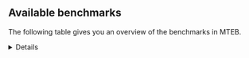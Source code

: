 ## Available benchmarks
The following table gives you an overview of the benchmarks in MTEB.

<details>

<!-- This allows the table to be autogenerated in the future: -->
<!-- BENCHMARKS TABLE START -->

| Name | Leaderboard name | # Tasks | Task Types | Domains | Languages |
|------|------------------|---------|------------|---------|-----------|
| [BEIR](https://arxiv.org/abs/2104.08663) | BEIR | 15 | Retrieval: 15 | [Academic, Blog, Encyclopaedic, Financial, Government, Medical, News, Non-fiction, Programming, Reviews, Social, Web, Written] | eng,vie |
| [BEIR-NL](https://arxiv.org/abs/2412.08329) | BEIR-NL | 15 | Retrieval: 15 | [Academic, Encyclopaedic, Medical, Non-fiction, Web, Written] | nld |
| [BRIGHT](https://brightbenchmark.github.io/) | BRIGHT | 1 | Retrieval: 1 | [Non-fiction, Written] | eng |
| [BRIGHT (long)](https://brightbenchmark.github.io/) | BRIGHT (long) | 1 | Retrieval: 1 | [Non-fiction, Written] | eng |
| [BuiltBench(eng)](https://arxiv.org/abs/2411.12056) | BuiltBench(eng) | 4 | Clustering: 2, Retrieval: 1, Reranking: 1 | [Engineering, Written] | eng |
| [ChemTEB](https://arxiv.org/abs/2412.00532) | Chemical | 27 | BitextMining: 1, Classification: 17, Clustering: 2, PairClassification: 5, Retrieval: 2 | [Chemistry] | ces,deu,eng,fra,hin,jpn,kor,msa,nld,por,spa,tur,zho |
| [CoIR](https://github.com/CoIR-team/coir) | Code Information Retrieval | 10 | Retrieval: 10 | [Programming, Written] | c++,eng,go,java,javascript,php,python,ruby,sql |
| [CodeRAG](https://arxiv.org/abs/2406.14497) | CodeRAG | 4 | Reranking: 4 | [Programming] | python |
| [Encodechka](https://github.com/avidale/encodechka) | Encodechka | 7 | STS: 2, Classification: 4, PairClassification: 1 | [Fiction, Government, News, Non-fiction, Social, Web, Written] | rus |
| [FollowIR](https://arxiv.org/abs/2403.15246) | Instruction Following | 3 | InstructionRetrieval: 3 | [News, Written] | eng |
| [JinaVDR](https://arxiv.org/abs/2506.18902) | Jina Visual Document Retrieval | 43 | DocumentUnderstanding: 43 | [Academic, Engineering, Government, Legal, Medical, News, Social, Web] | ara,ben,deu,eng,fra,hin,hun,ind,ita,jpn,kor,mya,nld,por,rus,spa,tha,urd,vie,zho |
| [LongEmbed](https://arxiv.org/abs/2404.12096v2) | Long-context Retrieval | 6 | Retrieval: 6 | [Academic, Blog, Encyclopaedic, Fiction, Non-fiction, Spoken, Written] | eng |
| [MIEB(Img)](https://arxiv.org/abs/2504.10471) | Image only | 49 | Any2AnyRetrieval: 15, ImageClassification: 22, ImageClustering: 5, VisualSTS(eng): 5, VisualSTS(multi): 2 | [Blog, Encyclopaedic, Medical, News, Non-fiction, Reviews, Scene, Social, Spoken, Web, Written] | ara,cmn,deu,eng,fra,ita,kor,nld,pol,por,rus,spa,tur |
| [MIEB(Multilingual)](https://arxiv.org/abs/2504.10471) | Image-Text, Multilingual | 130 | ImageClassification: 22, ImageClustering: 5, ZeroShotClassification: 23, VisionCentricQA: 6, Compositionality: 7, VisualSTS(eng): 7, Any2AnyRetrieval: 45, DocumentUnderstanding: 10, Any2AnyMultilingualRetrieval: 3, VisualSTS(multi): 2 | [Academic, Blog, Constructed, Encyclopaedic, Medical, News, Non-fiction, Reviews, Scene, Social, Spoken, Web, Written] | ara,ben,bul,ces,cmn,dan,deu,ell,eng,est,fas,fil,fin,fra,heb,hin,hrv,hun,ind,ita,jpn,kor,mri,nld,nor,pol,por,quz,ron,rus,spa,swa,swe,tel,tha,tur,ukr,vie,zho |
| [MIEB(eng)](https://arxiv.org/abs/2504.10471) | Image-Text, English | 125 | ImageClassification: 22, ImageClustering: 5, ZeroShotClassification: 23, VisionCentricQA: 6, Compositionality: 7, VisualSTS(eng): 7, Any2AnyRetrieval: 45, DocumentUnderstanding: 10 | [Academic, Blog, Constructed, Encyclopaedic, Medical, News, Non-fiction, Reviews, Scene, Social, Spoken, Web, Written] | eng |
| [MIEB(lite)](https://arxiv.org/abs/2504.10471) | Image-Text, Lite | 51 | ImageClassification: 8, ImageClustering: 2, ZeroShotClassification: 7, VisionCentricQA: 5, Compositionality: 6, VisualSTS(eng): 2, VisualSTS(multi): 2, Any2AnyRetrieval: 11, DocumentUnderstanding: 6, Any2AnyMultilingualRetrieval: 2 | [Academic, Blog, Encyclopaedic, Medical, News, Non-fiction, Reviews, Scene, Social, Spoken, Web, Written] | ara,ben,bul,ces,cmn,dan,deu,ell,eng,est,fas,fil,fin,fra,heb,hin,hrv,hun,ind,ita,jpn,kor,mri,nld,nor,pol,por,quz,ron,rus,spa,swa,swe,tel,tha,tur,ukr,vie,zho |
| [MINERSBitextMining](https://arxiv.org/pdf/2406.07424) | MINERSBitextMining | 7 | BitextMining: 7 | [Reviews, Social, Written] | abs,ace,afr,amh,ang,ara,arq,arz,ast,awa,aze,ban,bbc,bel,ben,ber,bew,bhp,bjn,bos,bre,bug,bul,cat,cbk,ceb,ces,cha,cmn,cor,csb,cym,dan,deu,dsb,dtp,ell,eng,epo,est,eus,fao,fin,fra,fry,gla,gle,glg,gsw,hau,heb,hin,hrv,hsb,hun,hye,ibo,ido,ile,ina,ind,isl,ita,jav,jpn,kab,kat,kaz,khm,kor,kur,kzj,lat,lfn,lit,lvs,mad,mak,mal,mar,max,mhr,min,mkd,mon,mui,nds,nij,nld,nno,nob,nov,oci,orv,pam,pcm,pes,pms,pol,por,rej,ron,rus,slk,slv,spa,sqi,srp,sun,swe,swg,swh,tam,tat,tel,tgl,tha,tuk,tur,tzl,uig,ukr,urd,uzb,vie,war,wuu,xho,yid,yor,yue,zsm |
| MTEB(Code, v1) | Code | 12 | Retrieval: 12 | [Programming, Written] | c,c++,eng,go,java,javascript,php,python,ruby,rust,scala,shell,sql,swift,typescript |
| [MTEB(Europe, v1)](https://arxiv.org/abs/2502.13595) | European | 74 | BitextMining: 7, Classification: 21, Clustering: 8, Retrieval: 15, InstructionRetrieval: 3, MultilabelClassification: 2, PairClassification: 6, Reranking: 3, STS: 9 | [Academic, Blog, Constructed, Encyclopaedic, Fiction, Financial, Government, Legal, Medical, News, Non-fiction, Programming, Religious, Reviews, Social, Spoken, Subtitles, Web, Written] | bul,ces,dan,deu,ell,eng,est,eus,fao,fin,fra,gle,hrv,hun,isl,ita,lav,lit,mlt,nld,nno,nob,pol,por,rom,ron,slk,slv,spa,swe |
| [MTEB(Indic, v1)](https://arxiv.org/abs/2502.13595) | Indic | 23 | BitextMining: 4, Clustering: 1, Classification: 13, PairClassification: 1, Retrieval: 2, Reranking: 1, STS: 1 | [Constructed, Encyclopaedic, Fiction, Government, Legal, News, Non-fiction, Religious, Reviews, Social, Spoken, Web, Written] | asm,awa,ben,bgc,bho,bod,boy,brx,doi,eng,gbm,gom,guj,hin,hne,kan,kas,mai,mal,mar,mni,mup,mwr,nep,npi,ory,pan,pus,raj,san,sat,snd,tam,tel,urd |
| MTEB(Law, v1) | Legal | 8 | Retrieval: 8 | [Legal, Written] | deu,eng,zho |
| MTEB(Medical, v1) | Medical | 12 | Retrieval: 9, Clustering: 2, Reranking: 1 | [Academic, Government, Medical, Non-fiction, Web, Written] | ara,cmn,eng,fra,kor,pol,rus,spa,vie,zho |
| [MTEB(Multilingual, v1)](https://arxiv.org/abs/2502.13595) | Multilingual | 132 | BitextMining: 13, Classification: 43, Clustering: 17, Retrieval: 18, InstructionRetrieval: 3, MultilabelClassification: 5, PairClassification: 11, Reranking: 6, STS: 16 | [Academic, Blog, Constructed, Encyclopaedic, Entertainment, Fiction, Financial, Government, Legal, Medical, News, Non-fiction, Programming, Religious, Reviews, Social, Spoken, Subtitles, Web, Written] | aai,aak,aau,aaz,abs,abt,abx,aby,ace,acf,acm,acq,acr,acu,adz,aeb,aer,aey,afr,agd,agg,agm,agn,agr,agt,agu,aia,aii,ajp,aka,ake,alp,alq,als,aly,ame,amf,amh,amk,amm,amn,amo,amp,amr,amu,amx,ang,anh,anv,aoi,aoj,aom,aon,apb,apc,ape,apn,apr,apu,apw,apz,ara,arb,are,arl,arn,arp,arq,ars,ary,arz,asm,aso,ast,ata,atb,atd,atg,att,auc,aui,auy,avt,awa,awb,awk,awx,ayr,azb,aze,azg,azj,azz,bak,bam,ban,bao,bba,bbb,bbc,bbr,bch,bco,bdd,bea,bef,bel,bem,ben,beo,ber,beu,bew,bgc,bgs,bgt,bhg,bhl,bho,bhp,big,bjk,bjn,bjp,bjr,bjv,bjz,bkd,bki,bkq,bkx,blw,blz,bmh,bmk,bmr,bmu,bnp,boa,bod,boj,bon,bos,box,boy,bpr,bps,bqc,bqp,bre,brx,bsj,bsn,bsp,bss,bug,buk,bul,bus,bvd,bvr,bxh,byr,byx,bzd,bzh,bzj,caa,cab,cac,caf,cak,cao,cap,car,cat,cav,cax,cbc,cbi,cbk,cbr,cbs,cbt,cbu,cbv,cco,ceb,cek,ces,cgc,cha,chd,chf,chk,chq,chv,chz,cjk,cjo,cjv,ckb,cle,clu,cme,cmn,cmo,cni,cnl,cnt,cof,con,cop,cor,cot,cpa,cpb,cpc,cpu,cpy,crh,crn,crx,csb,cso,csy,cta,cth,ctp,ctu,cub,cuc,cui,cuk,cut,cux,cwe,cya,cym,daa,dad,dah,dan,ded,deu,dgc,dgr,dgz,dhg,dif,dik,div,dji,djk,djr,dob,doi,dop,dov,dsb,dtp,dwr,dww,dwy,dyu,dzo,ebk,eko,ell,emi,emp,eng,enq,epo,eri,ese,esk,est,etr,eus,ewe,faa,fai,fao,far,fas,ffm,fij,fil,fin,fon,for,fra,fry,fuc,fue,fuf,fuh,fur,fuv,gah,gai,gam,gaw,gaz,gbm,gdn,gdr,geb,gfk,ghs,gla,gle,glg,glk,glv,gmv,gng,gnn,gnw,gof,gom,grc,grn,gsw,gub,guh,gui,guj,gul,gum,gun,guo,gup,gux,gvc,gvf,gvn,gvs,gwi,gym,gyr,hat,hau,haw,hbo,hch,heb,heg,hin,hix,hla,hlt,hmn,hmo,hne,hns,hop,hot,hrv,hsb,hto,hub,hui,hun,hus,huu,huv,hvn,hye,ian,ibo,ido,ign,ikk,ikw,ile,ilo,imo,ina,inb,ind,ino,iou,ipi,isl,isn,ita,iws,ixl,jac,jae,jao,jav,jic,jid,jiv,jni,jpn,jvn,kab,kac,kam,kan,kaq,kas,kat,kaz,kbc,kbh,kbm,kbp,kbq,kdc,kde,kdl,kea,kek,ken,kew,kgf,kgk,kgp,khk,khm,khs,khz,kik,kin,kir,kiw,kiz,kje,kjs,kkc,kkl,klt,klv,kmb,kmg,kmh,kmk,kmo,kmr,kms,kmu,knc,kne,knf,knj,knv,kon,kor,kos,kpf,kpg,kpj,kpr,kpw,kpx,kqa,kqc,kqf,kql,kqw,krc,ksd,ksj,ksr,ktm,kto,kud,kue,kup,kur,kvg,kvn,kwd,kwf,kwi,kwj,kyc,kyf,kyg,kyq,kyz,kze,kzj,lac,lao,lat,lav,lbb,lbk,lcm,leu,lex,lfn,lgl,lid,lif,lij,lim,lin,lit,llg,lmo,ltg,ltz,lua,lug,luo,lus,lvs,lww,maa,mad,mag,mai,maj,mak,mal,mam,maq,mar,mau,mav,max,maz,mbb,mbc,mbh,mbj,mbl,mbs,mbt,mca,mcb,mcd,mcf,mco,mcp,mcq,mcr,mdy,med,mee,mek,meq,met,meu,mey,mgc,mgh,mgw,mhl,mhr,mib,mic,mie,mig,mih,mil,min,mio,mir,mit,miz,mjc,mkd,mkj,mkl,mkn,mks,mle,mlg,mlh,mlp,mlt,mmo,mmx,mna,mni,mon,mop,mos,mox,mph,mpj,mpm,mpp,mps,mpt,mpx,mqb,mqj,mri,msa,msb,msc,msk,msm,msy,mti,mto,mui,mup,mux,muy,mva,mvn,mwc,mwe,mwf,mwp,mwr,mxb,mxp,mxq,mxt,mya,myk,myu,myw,myy,mzz,nab,naf,nak,nas,nbq,nca,nch,ncj,ncl,ncu,nde,ndg,ndj,nds,nep,nfa,ngp,ngu,nhe,nhg,nhi,nho,nhr,nhu,nhw,nhy,nif,nii,nij,nin,nko,nld,nlg,nna,nno,nnq,noa,nob,nop,nor,not,nou,nov,npi,npl,nqo,nsn,nso,nss,ntj,ntp,ntu,nus,nuy,nvm,nwi,nya,nys,nyu,obo,oci,okv,omw,ong,ons,ood,opm,orm,orv,ory,ote,otm,otn,otq,ots,pab,pad,pag,pah,pam,pan,pao,pap,pbt,pcm,pes,pib,pio,pir,piu,pjt,pls,plt,plu,pma,pms,poe,poh,poi,pol,pon,por,poy,ppo,prf,pri,prs,ptp,ptu,pus,pwg,qub,quc,quf,quh,qul,qup,quy,qvc,qve,qvh,qvm,qvn,qvs,qvw,qvz,qwh,qxh,qxn,qxo,rai,raj,reg,rej,rgu,rkb,rmc,rmy,rom,ron,roo,rop,row,rro,ruf,rug,run,rus,rwo,sab,sag,sah,san,sat,sbe,sbk,sbs,scn,sco,seh,sey,sgb,sgz,shi,shj,shn,shp,sim,sin,sja,slk,sll,slv,smk,smo,sna,snc,snd,snn,snp,snx,sny,som,soq,sot,soy,spa,spl,spm,spp,sps,spy,sqi,srd,sri,srm,srn,srp,srq,ssd,ssg,ssw,ssx,stp,sua,sue,sun,sus,suz,svk,swa,swe,swg,swh,swp,sxb,szl,tac,tah,taj,tam,taq,tat,tav,taw,tbc,tbf,tbg,tbo,tbz,tca,tcs,tcz,tdt,tee,tel,ter,tet,tew,tfr,tgk,tgl,tgo,tgp,tha,tif,tim,tir,tiw,tiy,tke,tku,tlf,tmd,tna,tnc,tnk,tnn,tnp,toc,tod,tof,toj,ton,too,top,tos,tpa,tpi,tpt,tpz,trc,tsn,tso,tsw,ttc,tte,tuc,tue,tuf,tuk,tum,tuo,tur,tvk,twi,txq,txu,tyv,tzj,tzl,tzm,tzo,ubr,ubu,udu,uig,ukr,uli,ulk,umb,upv,ura,urb,urd,uri,urt,urw,usa,usp,uvh,uvl,uzb,uzn,vec,ven,vid,vie,viv,vmy,waj,wal,wap,war,wat,wbi,wbp,wed,wer,wim,wiu,wiv,wln,wmt,wmw,wnc,wnu,wol,wos,wrk,wro,wrs,wsk,wuu,wuv,xav,xbi,xed,xho,xla,xnn,xon,xsi,xtd,xtm,yaa,yad,yal,yap,yaq,yby,ycn,ydd,yid,yka,yle,yml,yon,yor,yrb,yre,yss,yue,yuj,yut,yuw,yva,zaa,zab,zac,zad,zai,zaj,zam,zao,zap,zar,zas,zat,zav,zaw,zca,zga,zho,zia,ziw,zlm,zos,zpc,zpl,zpm,zpo,zpq,zpu,zpv,zpz,zsm,zsr,ztq,zty,zul,zyp |
| [MTEB(Multilingual, v2)](https://arxiv.org/abs/2502.13595) | Multilingual | 131 | BitextMining: 13, Classification: 43, Clustering: 16, Retrieval: 18, InstructionRetrieval: 3, MultilabelClassification: 5, PairClassification: 11, Reranking: 6, STS: 16 | [Academic, Blog, Constructed, Encyclopaedic, Entertainment, Fiction, Financial, Government, Legal, Medical, News, Non-fiction, Programming, Religious, Reviews, Social, Spoken, Subtitles, Web, Written] | aai,aak,aau,aaz,abs,abt,abx,aby,ace,acf,acm,acq,acr,acu,adz,aeb,aer,aey,afr,agd,agg,agm,agn,agr,agt,agu,aia,aii,ajp,aka,ake,alp,alq,als,aly,ame,amf,amh,amk,amm,amn,amo,amp,amr,amu,amx,ang,anh,anv,aoi,aoj,aom,aon,apb,apc,ape,apn,apr,apu,apw,apz,ara,arb,are,arl,arn,arp,arq,ars,ary,arz,asm,aso,ast,ata,atb,atd,atg,att,auc,aui,auy,avt,awa,awb,awk,awx,ayr,azb,aze,azg,azj,azz,bak,bam,ban,bao,bba,bbb,bbc,bbr,bch,bco,bdd,bea,bef,bel,bem,ben,beo,ber,beu,bew,bgc,bgs,bgt,bhg,bhl,bho,bhp,big,bjk,bjn,bjp,bjr,bjv,bjz,bkd,bki,bkq,bkx,blw,blz,bmh,bmk,bmr,bmu,bnp,boa,bod,boj,bon,bos,box,boy,bpr,bps,bqc,bqp,bre,brx,bsj,bsn,bsp,bss,bug,buk,bul,bus,bvd,bvr,bxh,byr,byx,bzd,bzh,bzj,caa,cab,cac,caf,cak,cao,cap,car,cat,cav,cax,cbc,cbi,cbk,cbr,cbs,cbt,cbu,cbv,cco,ceb,cek,ces,cgc,cha,chd,chf,chk,chq,chv,chz,cjk,cjo,cjv,ckb,cle,clu,cme,cmn,cmo,cni,cnl,cnt,cof,con,cop,cor,cot,cpa,cpb,cpc,cpu,cpy,crh,crn,crx,csb,cso,csy,cta,cth,ctp,ctu,cub,cuc,cui,cuk,cut,cux,cwe,cya,cym,daa,dad,dah,dan,ded,deu,dgc,dgr,dgz,dhg,dif,dik,div,dji,djk,djr,dob,doi,dop,dov,dsb,dtp,dwr,dww,dwy,dyu,dzo,ebk,eko,ell,emi,emp,eng,enq,epo,eri,ese,esk,est,etr,eus,ewe,faa,fai,fao,far,fas,ffm,fij,fil,fin,fon,for,fra,fry,fuc,fue,fuf,fuh,fur,fuv,gah,gai,gam,gaw,gaz,gbm,gdn,gdr,geb,gfk,ghs,gla,gle,glg,glk,glv,gmv,gng,gnn,gnw,gof,gom,grc,grn,gsw,gub,guh,gui,guj,gul,gum,gun,guo,gup,gux,gvc,gvf,gvn,gvs,gwi,gym,gyr,hat,hau,haw,hbo,hch,heb,heg,hin,hix,hla,hlt,hmn,hmo,hne,hns,hop,hot,hrv,hsb,hto,hub,hui,hun,hus,huu,huv,hvn,hye,ian,ibo,ido,ign,ikk,ikw,ile,ilo,imo,ina,inb,ind,ino,iou,ipi,isl,isn,ita,iws,ixl,jac,jae,jao,jav,jic,jid,jiv,jni,jpn,jvn,kab,kac,kam,kan,kaq,kas,kat,kaz,kbc,kbh,kbm,kbp,kbq,kdc,kde,kdl,kea,kek,ken,kew,kgf,kgk,kgp,khk,khm,khs,khz,kik,kin,kir,kiw,kiz,kje,kjs,kkc,kkl,klt,klv,kmb,kmg,kmh,kmk,kmo,kmr,kms,kmu,knc,kne,knf,knj,knv,kon,kor,kos,kpf,kpg,kpj,kpr,kpw,kpx,kqa,kqc,kqf,kql,kqw,krc,ksd,ksj,ksr,ktm,kto,kud,kue,kup,kur,kvg,kvn,kwd,kwf,kwi,kwj,kyc,kyf,kyg,kyq,kyz,kze,kzj,lac,lao,lat,lav,lbb,lbk,lcm,leu,lex,lfn,lgl,lid,lif,lij,lim,lin,lit,llg,lmo,ltg,ltz,lua,lug,luo,lus,lvs,lww,maa,mad,mag,mai,maj,mak,mal,mam,maq,mar,mau,mav,max,maz,mbb,mbc,mbh,mbj,mbl,mbs,mbt,mca,mcb,mcd,mcf,mco,mcp,mcq,mcr,mdy,med,mee,mek,meq,met,meu,mey,mgc,mgh,mgw,mhl,mhr,mib,mic,mie,mig,mih,mil,min,mio,mir,mit,miz,mjc,mkd,mkj,mkl,mkn,mks,mle,mlg,mlh,mlp,mlt,mmo,mmx,mna,mni,mon,mop,mos,mox,mph,mpj,mpm,mpp,mps,mpt,mpx,mqb,mqj,mri,msa,msb,msc,msk,msm,msy,mti,mto,mui,mup,mux,muy,mva,mvn,mwc,mwe,mwf,mwp,mwr,mxb,mxp,mxq,mxt,mya,myk,myu,myw,myy,mzz,nab,naf,nak,nas,nbq,nca,nch,ncj,ncl,ncu,nde,ndg,ndj,nds,nep,nfa,ngp,ngu,nhe,nhg,nhi,nho,nhr,nhu,nhw,nhy,nif,nii,nij,nin,nko,nld,nlg,nna,nno,nnq,noa,nob,nop,nor,not,nou,nov,npi,npl,nqo,nsn,nso,nss,ntj,ntp,ntu,nus,nuy,nvm,nwi,nya,nys,nyu,obo,oci,okv,omw,ong,ons,ood,opm,orm,orv,ory,ote,otm,otn,otq,ots,pab,pad,pag,pah,pam,pan,pao,pap,pbt,pcm,pes,pib,pio,pir,piu,pjt,pls,plt,plu,pma,pms,poe,poh,poi,pol,pon,por,poy,ppo,prf,pri,prs,ptp,ptu,pus,pwg,qub,quc,quf,quh,qul,qup,quy,qvc,qve,qvh,qvm,qvn,qvs,qvw,qvz,qwh,qxh,qxn,qxo,rai,raj,reg,rej,rgu,rkb,rmc,rmy,rom,ron,roo,rop,row,rro,ruf,rug,run,rus,rwo,sab,sag,sah,san,sat,sbe,sbk,sbs,scn,sco,seh,sey,sgb,sgz,shi,shj,shn,shp,sim,sin,sja,slk,sll,slv,smk,smo,sna,snc,snd,snn,snp,snx,sny,som,soq,sot,soy,spa,spl,spm,spp,sps,spy,sqi,srd,sri,srm,srn,srp,srq,ssd,ssg,ssw,ssx,stp,sua,sue,sun,sus,suz,svk,swa,swe,swg,swh,swp,sxb,szl,tac,tah,taj,tam,taq,tat,tav,taw,tbc,tbf,tbg,tbo,tbz,tca,tcs,tcz,tdt,tee,tel,ter,tet,tew,tfr,tgk,tgl,tgo,tgp,tha,tif,tim,tir,tiw,tiy,tke,tku,tlf,tmd,tna,tnc,tnk,tnn,tnp,toc,tod,tof,toj,ton,too,top,tos,tpa,tpi,tpt,tpz,trc,tsn,tso,tsw,ttc,tte,tuc,tue,tuf,tuk,tum,tuo,tur,tvk,twi,txq,txu,tyv,tzj,tzl,tzm,tzo,ubr,ubu,udu,uig,ukr,uli,ulk,umb,upv,ura,urb,urd,uri,urt,urw,usa,usp,uvh,uvl,uzb,uzn,vec,ven,vid,vie,viv,vmy,waj,wal,wap,war,wat,wbi,wbp,wed,wer,wim,wiu,wiv,wln,wmt,wmw,wnc,wnu,wol,wos,wrk,wro,wrs,wsk,wuu,wuv,xav,xbi,xed,xho,xla,xnn,xon,xsi,xtd,xtm,yaa,yad,yal,yap,yaq,yby,ycn,ydd,yid,yka,yle,yml,yon,yor,yrb,yre,yss,yue,yuj,yut,yuw,yva,zaa,zab,zac,zad,zai,zaj,zam,zao,zap,zar,zas,zat,zav,zaw,zca,zga,zho,zia,ziw,zlm,zos,zpc,zpl,zpm,zpo,zpq,zpu,zpv,zpz,zsm,zsr,ztq,zty,zul,zyp |
| [MTEB(Scandinavian, v1)](https://kennethenevoldsen.github.io/scandinavian-embedding-benchmark/) | Scandinavian | 28 | BitextMining: 2, Classification: 13, Retrieval: 7, Clustering: 6 | [Blog, Encyclopaedic, Fiction, Government, Legal, News, Non-fiction, Reviews, Social, Spoken, Web, Written] | dan,fao,isl,nno,nob,swe |
| [MTEB(cmn, v1)](https://github.com/FlagOpen/FlagEmbedding/tree/master/research/C_MTEB) | Chinese | 32 | Retrieval: 8, Reranking: 4, PairClassification: 2, Clustering: 4, STS: 7, Classification: 7 | [Academic, Entertainment, Financial, Government, Medical, Non-fiction, Written] | cmn |
| [MTEB(deu, v1)](https://arxiv.org/html/2401.02709v1) | German | 19 | Classification: 6, Clustering: 4, PairClassification: 2, Reranking: 1, Retrieval: 4, STS: 2 | [Encyclopaedic, Legal, News, Non-fiction, Reviews, Spoken, Web, Written] | deu |
| MTEB(eng, v1) | English Legacy | 56 | Classification: 12, Retrieval: 15, Clustering: 11, Reranking: 4, STS: 10, PairClassification: 3, Summarization: 1 | [Academic, Blog, Encyclopaedic, Financial, Government, Medical, News, Non-fiction, Programming, Reviews, Social, Spoken, Web, Written] | eng,vie |
| MTEB(eng, v2) | English | 41 | Retrieval: 10, Clustering: 8, Reranking: 2, STS: 9, Classification: 8, PairClassification: 3, Summarization: 1 | [Academic, Blog, Encyclopaedic, Financial, Medical, News, Non-fiction, Programming, Reviews, Social, Spoken, Web, Written] | eng |
| [MTEB(fas, v1)](https://arxiv.org/abs/2502.11571) | Farsi Legacy | 60 | Classification: 18, Clustering: 5, PairClassification: 8, Reranking: 2, Retrieval: 21, STS: 3, BitextMining: 3 | [Academic, Blog, Encyclopaedic, Medical, News, Religious, Reviews, Social, Spoken, Web, Written] | fas |
| [MTEB(fas, v2)](https://arxiv.org/abs/2502.11571) | Farsi | 52 | Classification: 16, Clustering: 5, PairClassification: 7, Reranking: 2, Retrieval: 17, STS: 2, BitextMining: 3 | [Academic, Blog, Encyclopaedic, Medical, News, Religious, Reviews, Social, Spoken, Web, Written] | fas |
| [MTEB(fra, v1)](https://arxiv.org/abs/2405.20468) | French | 25 | Classification: 6, Clustering: 7, PairClassification: 1, Reranking: 2, Retrieval: 5, STS: 3, Summarization: 1 | [Academic, Encyclopaedic, Legal, News, Non-fiction, Reviews, Social, Spoken, Web, Written] | eng,fra |
| [MTEB(jpn, v1)](https://github.com/sbintuitions/JMTEB) | Japanese | 16 | Clustering: 2, Classification: 4, STS: 2, PairClassification: 1, Retrieval: 6, Reranking: 1 | [Academic, Encyclopaedic, News, Non-fiction, Reviews, Spoken, Web, Written] | jpn |
| MTEB(kor, v1) | Korean | 6 | Classification: 1, Reranking: 1, Retrieval: 2, STS: 2 | [Encyclopaedic, News, Reviews, Spoken, Web, Written] | kor |
| [MTEB(pol, v1)](https://arxiv.org/abs/2405.10138) | Polish | 17 | Classification: 7, Clustering: 3, PairClassification: 4, STS: 3 | [Academic, Fiction, Legal, News, Non-fiction, Reviews, Social, Spoken, Web, Written] | pol |
| [MTEB(rus, v1)](https://aclanthology.org/2023.eacl-main.148/) | Russian | 23 | Classification: 9, Clustering: 3, MultilabelClassification: 2, PairClassification: 1, Reranking: 2, Retrieval: 3, STS: 3 | [Academic, Blog, Encyclopaedic, News, Reviews, Social, Spoken, Web, Written] | rus |
| [NanoBEIR](https://huggingface.co/collections/zeta-alpha-ai/nanobeir-66e1a0af21dfd93e620cd9f6) | NanoBEIR | 13 | Retrieval: 13 | [Academic, Encyclopaedic, Medical, News, Non-fiction, Social, Web, Written] | eng |
| [R2MED](https://r2med.github.io/) | Reasoning-driven medical retrieval | 8 | Retrieval: 8 | [Medical] | eng |
| [RAR-b](https://arxiv.org/abs/2404.06347) | Reasoning retrieval | 17 | Retrieval: 17 | [Encyclopaedic, Programming, Written] | eng |
| RTEB(Code, beta) | RTEB Code | 8 | Retrieval: 8 | [Programming, Written] | eng,go,javascript,jpn,python,sql |
| RTEB(Health, beta) | RTEB Healthcare | 4 | Retrieval: 4 | [Academic, Medical, Written] | deu,eng,fra,spa |
| RTEB(Law, beta) | RTEB Legal | 7 | Retrieval: 7 | [Legal, Written] | deu,eng,fra,jpn |
| RTEB(beta) | RTEB Retrieval Embedding Benchmark | 28 | Retrieval: 28 | [Academic, Encyclopaedic, Financial, Legal, Medical, Non-fiction, Programming, Written] | deu,eng,fra,go,javascript,jpn,python,spa,sql |
| RTEB(deu, beta) | RTEB German | 4 | Retrieval: 4 | [Legal, Medical, Non-fiction, Written] | deu |
| RTEB(eng, beta) | RTEB English | 20 | Retrieval: 20 | [Academic, Financial, Legal, Medical, Non-fiction, Programming, Written] | eng,fra,go,javascript,python,spa,sql |
| RTEB(fin, beta) | RTEB Finance | 7 | Retrieval: 7 | [Financial, Non-fiction, Written] | eng |
| RTEB(fr, beta) | RTEB French | 3 | Retrieval: 3 | [Academic, Encyclopaedic, Legal, Medical, Written] | eng,fra |
| [RuSciBench](https://link.springer.com/article/10.1134/S1064562424602191) | RuSciBench | 9 | BitextMining: 1, Classification: 4, Retrieval: 2, Regression: 2 | [Academic, Non-fiction, Written] | eng,rus |
| [VN-MTEB (vie, v1)](https://arxiv.org/abs/2507.21500) | Vietnamese | 50 | Retrieval: 24, Classification: 12, PairClassification: 3, Clustering: 5, Reranking: 3, STS: 3 | [Academic, Blog, Encyclopaedic, Financial, Government, Medical, News, Non-fiction, Programming, Reviews, Social, Spoken, Web, Written] | vie |
| [ViDoRe(v1)](https://arxiv.org/abs/2407.01449) | ViDoRe(v1) | 10 | DocumentUnderstanding: 10 | [Academic] | eng |
| [ViDoRe(v2)](https://arxiv.org/abs/2407.01449) | ViDoRe(v2) | 4 | DocumentUnderstanding: 4 | [Academic] | deu,eng,fra,spa |
| [VisualDocumentRetrieval](https://arxiv.org/abs/2407.01449) | Visual Document Retrieval | 14 | DocumentUnderstanding: 14 | [Academic] | deu,eng,fra,spa |

<!-- BENCHMARKS TABLE END -->
